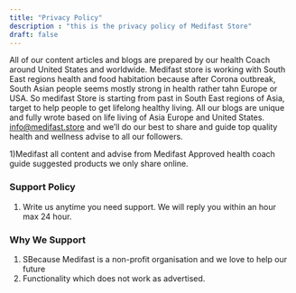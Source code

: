 ```yaml
---
title: "Privacy Policy"
description : "this is the privacy policy of Medifast Store"
draft: false
---
```


All of our content articles and blogs are prepared by our health Coach around United States and worldwide. Medifast store is working with South East regions health and food habitation because after Corona outbreak, South Asian people seems mostly strong in health rather tahn Europe or USA. So medifast Store is starting from past in South East regions of Asia, target to help people to get lifelong healthy living. All our blogs are unique and fully wrote based on life living of Asia Europe and United States. info@medifast.store and we’ll do our best to share and guide top quality health and wellness advise to all our followers.

1)Medifast all content and advise from Medifast Approved health coach guide suggested products we only share online.

### Support Policy

1) Write us anytime you need support. We will reply you within an hour max 24 hour.

### Why We Support

1) SBecause Medifast is a non-profit organisation and we love to help our future
2) Functionality which does not work as advertised.
